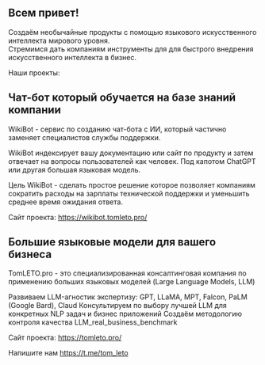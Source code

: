 ## Всем привет!

Создаём необычайные продукты с помощью языкового искусственного интеллекта мирового уровня.  
Стремимся дать компаниям инструменты для для быстрого внедрения искусственного интеллекта в бизнес. 

Наши проекты:

## Чат-бот который обучается на базе знаний компании
WikiBot - сервис по созданию чат-бота с ИИ, который частично заменяет специалистов службы поддержки.

WikiBot индексирует вашу документацию или сайт по продукту и затем отвечает на вопросы пользователей как человек. Под капотом ChatGPT или другая большая языковая модель.

Цель WikiBot - сделать простое решение которое позволяет компаниям сократить расходы на зарплаты технической поддержки и уменьшить среднее время ожидания ответа.

Сайт проекта: https://wikibot.tomleto.pro/ 

## Большие языковые модели для вашего бизнеса
TomLETO.pro - это специализированная консалтинговая компания по применению больших языковых моделей (Large Language Models, LLM)

Развиваем LLM-агностик экспертизу: GPT, LLaMA, MPT, Falcon, PaLM (Google Bard), Claud
Консультируем по выбору лучшей LLM для конкретных NLP задач и бизнес приложений
Создаём методологию контроля качества  LLM_real_business_benchmark 

Сайт проекта: https://tomleto.pro/ 

Напишите нам https://t.me/tom_leto
